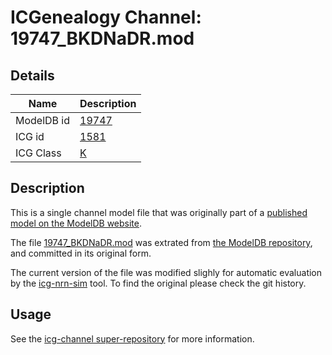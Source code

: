 # ICGenealogy Channel: 19747\_BKDNaDR.mod

## Details

Name | Description
---- | -----------
ModelDB id | [19747](http://senselab.med.yale.edu/ModelDB/ShowModel.cshtml?model=19747)
ICG id | [1581](http://icg.neurotheory.ox.ac.uk/channels/1/1581)
ICG Class | [K](http://icg.neurotheory.ox.ac.uk/channels/1)

## Description

This is a single channel model file that was originally part of a [published model on the ModelDB website](http://senselab.med.yale.edu/ModelDB/ShowModel.cshtml?model=19747).


The file [19747\_BKDNaDR.mod](19747_BKDNaDR.mod) was extrated from [the ModelDB repository](http://senselab.med.yale.edu/ModelDB/ShowModel.cshtml?model=19747), and committed in its original form.

The current version of the file was modified slighly for automatic evaluation by the [icg-nrn-sim](https://github.com/icgenealogy/icg-nrn-sim) tool. To find the original please check the git history.


## Usage

See the [icg-channel super-repository](https://github.com/icgenealogy/icg-channels) for more information.
